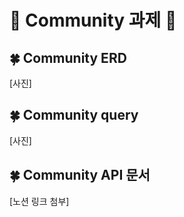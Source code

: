 # 📗 Community 과제 📗


## 🍀 Community ERD

[사진]

## 🍀 Community query

[사진]

## 🍀 Community API 문서 

[노션 링크 첨부]
